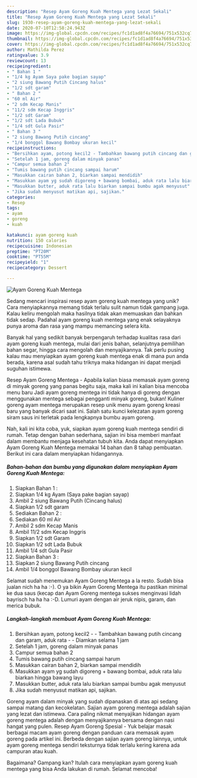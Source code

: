 ```yaml
---
description: "Resep Ayam Goreng Kuah Mentega yang Lezat Sekali"
title: "Resep Ayam Goreng Kuah Mentega yang Lezat Sekali"
slug: 1930-resep-ayam-goreng-kuah-mentega-yang-lezat-sekali
date: 2020-07-10T12:58:24.943Z
image: https://img-global.cpcdn.com/recipes/fc1d1ad8f4a76694/751x532cq70/ayam-goreng-kuah-mentega-foto-resep-utama.jpg
thumbnail: https://img-global.cpcdn.com/recipes/fc1d1ad8f4a76694/751x532cq70/ayam-goreng-kuah-mentega-foto-resep-utama.jpg
cover: https://img-global.cpcdn.com/recipes/fc1d1ad8f4a76694/751x532cq70/ayam-goreng-kuah-mentega-foto-resep-utama.jpg
author: Mathilda Perez
ratingvalue: 3.9
reviewcount: 13
recipeingredient:
- " Bahan 1 "
- "1/4 kg Ayam Saya pake bagian sayap"
- "2 siung Bawang Putih Cincang halus"
- "1/2 sdt garam"
- " Bahan 2 "
- "60 ml Air"
- "2 sdm Kecap Manis"
- "11/2 sdm Kecap Inggris"
- "1/2 sdt Garam"
- "1/2 sdt Lada Bubuk"
- "1/4 sdt Gula Pasir"
- " Bahan 3 "
- "2 siung Bawang Putih cincang"
- "1/4 bonggol Bawang Bombay ukuran kecil"
recipeinstructions:
- "Bersihkan ayam, potong kecil2 - Tambahkan bawang putih cincang dan garam, aduk rata - Diamkan selama 1 jam"
- "Setelah 1 jam, goreng dalam minyak panas"
- "Campur semua bahan 2"
- "Tumis bawang putih cincang sampai harum"
- "Masukkan cairan bahan 2, biarkan sampai mendidih"
- "Masukkan ayam yg sudah digoreng + bawang bombai, aduk rata lalu biarkan hingga bawang layu"
- "Masukkan butter, aduk rata lalu biarkan sampai bumbu agak menyusut"
- "Jika sudah menyusut matikan api, sajikan."
categories:
- Resep
tags:
- ayam
- goreng
- kuah

katakunci: ayam goreng kuah 
nutrition: 150 calories
recipecuisine: Indonesian
preptime: "PT20M"
cooktime: "PT55M"
recipeyield: "1"
recipecategory: Dessert

---
```



![Ayam Goreng Kuah Mentega](https://img-global.cpcdn.com/recipes/fc1d1ad8f4a76694/751x532cq70/ayam-goreng-kuah-mentega-foto-resep-utama.jpg)

Sedang mencari inspirasi resep ayam goreng kuah mentega yang unik? Cara menyiapkannya memang tidak terlalu sulit namun tidak gampang juga. Kalau keliru mengolah maka hasilnya tidak akan memuaskan dan bahkan tidak sedap. Padahal ayam goreng kuah mentega yang enak selayaknya punya aroma dan rasa yang mampu memancing selera kita.

Banyak hal yang sedikit banyak berpengaruh terhadap kualitas rasa dari ayam goreng kuah mentega, mulai dari jenis bahan, selanjutnya pemilihan bahan segar, hingga cara mengolah dan menyajikannya. Tak perlu pusing kalau mau menyiapkan ayam goreng kuah mentega enak di mana pun anda berada, karena asal sudah tahu triknya maka hidangan ini dapat menjadi suguhan istimewa.

Resep Ayam Goreng Mentega - Apabila kalian biasa memasak ayam goreng di minyak goreng yang panas begitu saja, maka kali ini kalian bisa mencoba menu baru Jadi ayam goreng mentega ini tidak hanya di goreng dengan menggunakan mentega sebagai pengganti minyak goreng, bukan! Kuliner goreng ayam mentega merupakan resep unik menu ayam goreng kreasi baru yang banyak dicari saat ini. Salah satu kunci kelezatan ayam goreng siram saus ini terletak pada lengkapnya bumbu ayam goreng.


Nah, kali ini kita coba, yuk, siapkan ayam goreng kuah mentega sendiri di rumah. Tetap dengan bahan sederhana, sajian ini bisa memberi manfaat dalam membantu menjaga kesehatan tubuh kita. Anda dapat menyiapkan Ayam Goreng Kuah Mentega memakai 14 bahan dan 8 tahap pembuatan. Berikut ini cara dalam menyiapkan hidangannya.

<!--inarticleads1-->

##### Bahan-bahan dan bumbu yang digunakan dalam menyiapkan Ayam Goreng Kuah Mentega:

1. Siapkan  Bahan 1 :
1. Siapkan 1/4 kg Ayam (Saya pake bagian sayap)
1. Ambil 2 siung Bawang Putih (Cincang halus)
1. Siapkan 1/2 sdt garam
1. Sediakan  Bahan 2 :
1. Sediakan 60 ml Air
1. Ambil 2 sdm Kecap Manis
1. Ambil 11/2 sdm Kecap Inggris
1. Siapkan 1/2 sdt Garam
1. Siapkan 1/2 sdt Lada Bubuk
1. Ambil 1/4 sdt Gula Pasir
1. Siapkan  Bahan 3 :
1. Siapkan 2 siung Bawang Putih cincang
1. Ambil 1/4 bonggol Bawang Bombay ukuran kecil


Selamat sudah menemukan Ayam Goreng Mentega a la resto. Sudah bisa jualan nich ha ha :-). O ya bikin Ayam Goreng Mentega itu pastikan minimal ke dua saus (kecap dan Ayam Goreng mentega sukses menginvasi lidah bayrisch ha ha ha :-D. Lumuri ayam dengan air jeruk nipis, garam, dan merica bubuk. 

<!--inarticleads2-->

##### Langkah-langkah membuat Ayam Goreng Kuah Mentega:

1. Bersihkan ayam, potong kecil2 - - Tambahkan bawang putih cincang dan garam, aduk rata - - Diamkan selama 1 jam
1. Setelah 1 jam, goreng dalam minyak panas
1. Campur semua bahan 2
1. Tumis bawang putih cincang sampai harum
1. Masukkan cairan bahan 2, biarkan sampai mendidih
1. Masukkan ayam yg sudah digoreng + bawang bombai, aduk rata lalu biarkan hingga bawang layu
1. Masukkan butter, aduk rata lalu biarkan sampai bumbu agak menyusut
1. Jika sudah menyusut matikan api, sajikan.


Goreng ayam dalam minyak yang sudah dipanaskan di atas api sedang sampai matang dan kecokelatan. Sajian ayam goreng mentega adalah sajian yang lezat dan istimewa. Cara paling nikmat menyajikan hidangan ayam goreng mentega adalah dengan menyajikannya bersama dengan nasi hangat yang pulen. Resep Ayam Goreng Spesial - Yuk belajar masak berbagai macam ayam goreng dengan panduan cara memasak ayam goreng pada artikel ini. Berbeda dengan sajian ayam goreng lainnya, untuk ayam goreng mentega sendiri teksturnya tidak terlalu kering karena ada campuran atau kuah. 

Bagaimana? Gampang kan? Itulah cara menyiapkan ayam goreng kuah mentega yang bisa Anda lakukan di rumah. Selamat mencoba!
